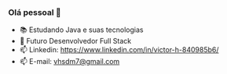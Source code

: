 ### Olá pessoal 👋

- 📚 Estudando Java e suas tecnologias
- 🌱 Futuro Desenvolvedor Full Stack
- 📫 Linkedin: https://www.linkedin.com/in/victor-h-840985b6/
- 📫 E-mail: vhsdm7@gmail.com
